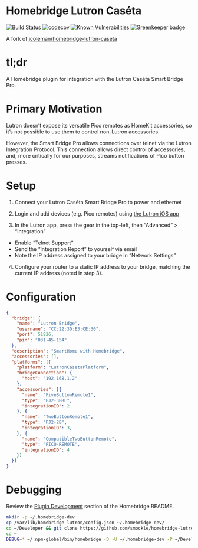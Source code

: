 # Homebridge Lutron Caséta

[![Build Status](https://travis-ci.com/smockle/homebridge-lutron-caseta.svg?branch=master)](https://travis-ci.com/smockle/homebridge-lutron-caseta)
[![codecov](https://codecov.io/gh/smockle/homebridge-lutron-caseta/branch/master/graph/badge.svg)](https://codecov.io/gh/smockle/homebridge-lutron-caseta)
[![Known Vulnerabilities](https://snyk.io/test/github/smockle/homebridge-lutron-caseta/badge.svg?targetFile=package.json)](https://snyk.io/test/github/smockle/homebridge-lutron-caseta?targetFile=package.json)
[![Greenkeeper badge](https://badges.greenkeeper.io/smockle/homebridge-lutron-caseta.svg)](https://greenkeeper.io/)

A fork of [jcoleman/homebridge-lutron-caseta](https://github.com/jcoleman/homebridge-lutron-caseta)

# tl;dr

A Homebridge plugin for integration with the Lutron Caséta Smart Bridge Pro.

# Primary Motivation

Lutron doesn’t expose its versatile Pico remotes as HomeKit accessories, so it’s not possible to use them to control non-Lutron accessories.

However, the Smart Bridge Pro allows connections over telnet via the Lutron Integration Protocol. This connection allows direct control of accessories, and, more critically for our purposes, streams notifications of Pico button presses.

# Setup

1. Connect your Lutron Caséta Smart Bridge Pro to power and ethernet

2. Login and add devices (e.g. Pico remotes) using [the Lutron iOS app](https://itunes.apple.com/us/app/lutron-caséta-ra2-select-app/id886753021)

3. In the Lutron app, press the gear in the top-left, then “Advanced” > “Integration”

- Enable “Telnet Support”
- Send the “Integration Report” to yourself via email
- Note the IP address assigned to your bridge in “Network Settings”

4. Configure your router to a static IP address to your bridge, matching the current IP address (noted in step 3).

# Configuration

```JSON
{
  "bridge": {
    "name": "Lutron Bridge",
    "username": "CC:22:3D:E3:CE:30",
    "port": 51826,
    "pin": "031-45-154"
  },
  "description": "SmartHome with Homebridge",
  "accessories": [],
  "platforms": [{
    "platform": "LutronCasetaPlatform",
    "bridgeConnection": {
      "host": "192.168.1.2"
    },
    "accessories": [{
      "name": "FiveButtonRemote1",
      "type": "PJ2-3BRL",
      "integrationID": 2
    }, {
      "name": "TwoButtonRemote1",
      "type": "PJ2-2B",
      "integrationID": 3,
    }, {
      "name": "CompatibleTwoButtonRemote",
      "type": "PICO-REMOTE",
      "integrationID": 4
    }]
  }]
}
```

# Debugging

Review the [Plugin Development](https://github.com/nfarina/homebridge#plugin-development) section of the Homebridge README.

```Bash
mkdir -p ~/.homebridge-dev
cp /var/lib/homebridge-lutron/config.json ~/.homebridge-dev/
cd ~/Developer && git clone https://github.com/smockle/homebridge-lutron-caseta
cd ~
DEBUG=* ~/.npm-global/bin/homebridge -D -U ~/.homebridge-dev -P ~/Developer/homebridge-lutron-caseta/
```
